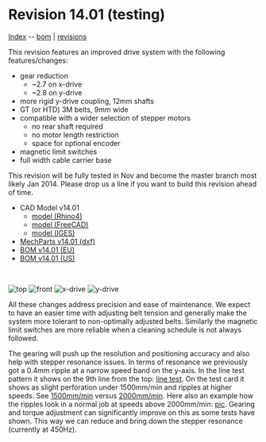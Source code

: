 Revision 14.01 (testing)
=======================

[Index](index.md) -- [bom](bom.md) | [revisions](revisions.md)

This revision features an improved drive system with the following features/changes:

  - gear reduction
    - ~2.7 on x-drive
    - ~2.8 on y-drive
  - more rigid y-drive coupling, 12mm shafts
  - GT (or HTD) 3M belts, 9mm wide
  - compatible with a wider selection of stepper motors
    - no rear shaft required
    - no motor length restriction
    - space for optional encoder
  - magnetic limit switches
  - full width cable carrier base

This revision will be fully tested in Nov and become the master branch most likely Jan 2014. Please drop us a line if you want to build this revision ahead of time.

 - CAD Model v14.01
   - [model (Rhino4)](http://file.lasersaur.com/model/model-lasersaur-v14.01.3dm)
   - [model (FreeCAD)](http://file.lasersaur.com/model/model-lasersaur-v14.01.FCStd)
   - [model (IGES)](http://file.lasersaur.com/model/model-lasersaur-v14.01-iges.zip)
 - [MechParts v14.01 (dxf)](http://file.lasersaur.com/job-files/MechParts-v14.01.dxf)
 - [BOM v14.01 (EU)](/lasersaur/bom-1401-subsystems-eur)
 - [BOM v14.01 (US)](/lasersaur/bom-1401-subsystems-usd)

<br>

![top](http://farm4.staticflickr.com/3817/10155720676_31429845b9_b.jpg)
![front](http://farm4.staticflickr.com/3746/10155632635_1b3c04c3b9_b.jpg)
![x-drive](http://farm8.staticflickr.com/7343/10155548564_ffdeb0deca_b.jpg)
![y-drive](http://farm8.staticflickr.com/7401/10155631215_44c762519e_z.jpg)

All these changes address precision and ease of maintenance. We expect to have an easier time with adjusting belt tension and generally make the system more tolerant to non-optimally adjusted belts. Similarly the magnetic limit switches are more reliable when a cleaning schedule is not always followed.

The gearing will push up the resolution and positioning accuracy and also help with stepper resonance issues. In terms of resonance we previously got a 0.4mm ripple at a narrow speed band on the y-axis. In the line test pattern it shows on the 9th line from the top: [line test](http://www.flickr.com/photos/stfnix/8627632165/). On the test card it shows as slight perforation under 1500mm/min and ripples at higher speeds. See [1500mm/min](http://www.flickr.com/photos/stfnix/8627624247/) versus [2000mm/min](http://www.flickr.com/photos/stfnix/8600930123/). Here also an example how the ripples look in a normal job at speeds above 2000mm/min: [pic](http://www.flickr.com/photos/stfnix/8494039023/). Gearing and torque adjustment can significantly improve on this as some tests have shown. This way we can reduce and bring down the stepper resonance (currently at 450Hz).

  
